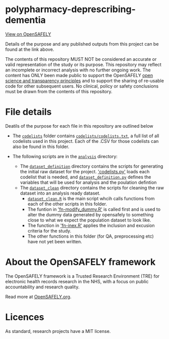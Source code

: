 # polypharmacy-deprescribing-dementia

[View on OpenSAFELY](https://jobs.opensafely.org/repo/https%253A%252F%252Fgithub.com%252Fopensafely%252Fpolypharmacy-deprescribing-dementia)

Details of the purpose and any published outputs from this project can be found at the link above.

The contents of this repository MUST NOT be considered an accurate or valid representation of the study or its purpose. 
This repository may reflect an incomplete or incorrect analysis with no further ongoing work.
The content has ONLY been made public to support the OpenSAFELY [open science and transparency principles](https://www.opensafely.org/about/#contributing-to-best-practice-around-open-science) and to support the sharing of re-usable code for other subsequent users.
No clinical, policy or safety conclusions must be drawn from the contents of this repository.

# File details
Deatils of the purpose for each file in this repository are outlined below

- The [`codelists`](./codelists) folder contains  [`codelists/codelists.txt`](./codelists/codelists.txt), a full list of all codelists used in this project. Each of the .CSV for those codelists can also be found in this folder.

- The following scripts are in the [`analysis`](./analysis) directory:
    - The [`dataset_definition`](./analysis/dataset_definition/) directory contains the scripts for generating the initial raw dataset for the project. ['codelists.py'](./analysis/dataset_definition/codelists.py) loads each codelist that is needed, and [`dataset_definition.py`](./analysis/dataset_definition/dataset_definition.py) defines the variables that will be used for analysis and the poulation defintion
    - The [`dataset_clean`](./analysis/dataset_clean/) directory contains the scripts for cleaning the raw dataset into an analysis ready dataset. 
        - [`dataset_clean.R`](./analysis/dataset_clean/dataset_clean.R) is the main script whcih calls functions from each of the other scripts in this folder.
        - The funtion in ['fn-modify_dummy.R'](./analysis/dataset_clean/fn-modify_dummy.R) is called first and is used to alter the dummy data generated by opensafely to something close to what we expect the population dataset to look like.
        - The function in ['fn-inex.R'](./analysis/dataset_clean/fn-inex.R) applies the inclusion and excusion criteria for the study.
        - The other functions in this folder (for QA, preprocessing etc) have not yet been written.







# About the OpenSAFELY framework

The OpenSAFELY framework is a Trusted Research Environment (TRE) for electronic
health records research in the NHS, with a focus on public accountability and
research quality.

Read more at [OpenSAFELY.org](https://opensafely.org).

# Licences
As standard, research projects have a MIT license. 
